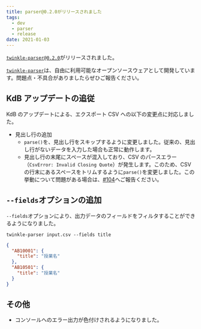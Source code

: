 ```yaml
---
title: parser@0.2.0がリリースされました
tags:
  - dev
  - parser
  - release
date: 2021-01-03
---
```


[`twinkle-parser@0.2.0`](https://github.com/nandenjin/twinkle-parser/releases/tag/v0.2.0)がリリースされました。

[`twinkle-parser`](https://github.com/nandenjin/twinkle-parser/)は、自由に利用可能なオープンソースウェアとして開発しています。問題点・不具合がありましたらぜひご報告ください。

## KdB アップデートの追従

KdB のアップデートによる、エクスポート CSV への以下の変更点に対応しました。

- 見出し行の追加
  - `parse()`を、見出し行をスキップするように変更しました。従来の、見出し行がないデータを入力した場合も正常に動作します。
  - 見出し行の末尾にスペースが混入しており、CSV のパースエラー（`CsvError: Invalid Closing Quote`）が発生します。このため、CSV の行末にあるスペースをトリムするように`parse()`を変更しました。この挙動について問題がある場合は、[#104](https://github.com/nandenjin/twinkle-parser/issues/104)へご報告ください。

## `--fields`オプションの追加

`--fields`オプションにより、出力データのフィールドをフィルタすることができるようになりました。

```shell
twinkle-parser input.csv --fields title
```

```json
{
  "AB10001": {
    "title": "授業名"
  },
  "AB10501": {
    "title": "授業名"
  }
}
```

## その他

- コンソールへのエラー出力が色付けされるようになりました。
